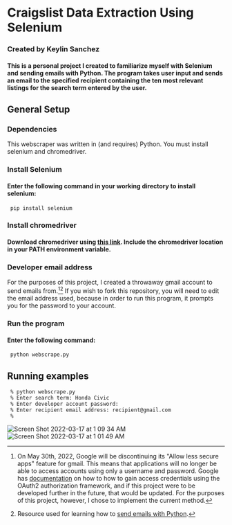 # Craigslist Data Extraction Using Selenium
### Created by Keylin Sanchez
#### This is a personal project I created to familiarize myself with Selenium and sending emails with Python. The program takes user input and sends an email to the specified recipient containing the ten most relevant listings for the search term entered by the user.
## General Setup
### Dependencies
This webscraper was written in (and requires) Python. You must install selenium and chromedriver.
### Install Selenium
#### Enter the following command in your working directory to install selenium: 
     pip install selenium
### Install chromedriver
#### Download chromedriver using [this link](https://chromedriver.chromium.org/downloads). Include the chromedriver location in your PATH environment variable.
### Developer email address
For the purposes of this project, I created a throwaway gmail account to send emails from.[^1][^2] If you wish to fork this repository, you will need to edit the email address used, because in order to run this program, it prompts you for the password to your account.
### Run the program
#### Enter the following command:
     python webscrape.py
## Running examples 
     % python webscrape.py
     % Enter search term: Honda Civic
     % Enter developer account password: 
     % Enter recipient email address: recipient@gmail.com
     % 

![Screen Shot 2022-03-17 at 1 09 34 AM](https://user-images.githubusercontent.com/66031870/158741337-626790e1-5c69-4ffc-8e72-b7f9556cae56.png)
![Screen Shot 2022-03-17 at 1 01 49 AM](https://user-images.githubusercontent.com/66031870/158740871-cbef0397-caf0-49a1-b141-39c0442a17ed.png)

[^1]: On May 30th, 2022, Google will be discontinuing its "Allow less secure apps" feature for gmail. This means that applications will no longer be able to access accounts using only a username and password. Google has [documentation](https://developers.google.com/gmail/api/quickstart/python) on how to how to gain access credentials using the OAuth2 authorization framework, and if this project were to be developed further in the future, that would be updated. For the purposes of this project, however, I chose to implement the current method.
[^2]: Resource used for learning how to [send emails with Python](https://realpython.com/python-send-email/#starting-a-secure-smtp-connection).
